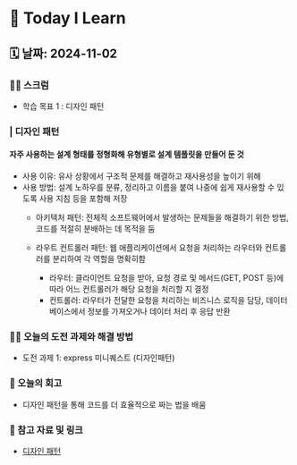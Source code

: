 # 📝 Today I Learn

## 🗓️ 날짜: 2024-11-02

### 🙏🏻 스크럼
- 학습 목표 1 : 디자인 패턴

### | 디자인 패턴
#### 자주 사용하는 설계 형태를 정형화해 유형별로 설계 템플릿을 만들어 둔 것
- 사용 이유: 유사 상황에서 구조적 문제를 해결하고 재사용성을 높이기 위해 
- 사용 방법: 설계 노하우를 분류, 정리하고 이름을 붙여 나중에 쉽게 재사용할 수 있도록 사용 지침 등을 포함해 저장
    - 아키텍처 패턴: 전체적 소프트웨어에서 발생하는 문제들을 해결하기 위한 방법, 코드를 적절히 분배하는 데 목적을 둠

    - 라우트 컨트롤러 패턴: 웹 애플리케이션에서 요청을 처리하는 라우터와 컨트롤러를 분리하여 각 역할을 명확히함
        * 라우터: 클라이언트 요청을 받아, 요청 경로 및 메서드(GET, POST 등)에 따라 어느 컨트롤러가 해당 요청을 처리할 지 결정
        * 컨트롤러: 라우터가 전달한 요청을 처리하는 비즈니스 로직을 담당, 데이터베이스에서 정보를 가져오거나 데이터 처리 후 응답 반환
 
### ✊🏻 오늘의 도전 과제와 해결 방법
- 도전 과제 1: express 미니퀘스트 (디자인패턴)

### 💭 오늘의 회고
- 디자인 패턴을 통해 코드를 더 효율적으로 짜는 법을 배움

### 🔗 참고 자료 및 링크
- [디자인 패턴](https://www.notion.so/adapterz/12d394a480618016a5cbcef76f63b946?pvs=4)